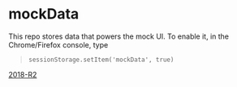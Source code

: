 # mockData

This repo stores data that powers the mock UI. To enable it, in the Chrome/Firefox console, type
> `sessionStorage.setItem('mockData', true)`

[2018-R2](/mockData/2018-R2)